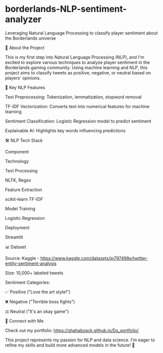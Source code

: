 # borderlands-NLP-sentiment-analyzer
Leveraging Natural Language Processing to classify player sentiment about the Borderlands universe

🚀 About the Project

This is my first step into Natural Language Processing (NLP), and I'm excited to explore various techniques to analyze player sentiment in the Borderlands gaming community. Using machine learning and NLP, this project aims to classify tweets as positive, negative, or neutral based on players' opinions.

🌟 Key NLP Features

Text Preprocessing: Tokenization, lemmatization, stopword removal

TF-IDF Vectorization: Converts text into numerical features for machine learning

Sentiment Classification: Logistic Regression model to predict sentiment

Explainable AI: Highlights key words influencing predictions

🛠️ NLP Tech Stack

Component

Technology

Text Processing

NLTK, Regex

Feature Extraction

scikit-learn TF-IDF

Model Training

Logistic Regression

Deployment

Streamlit

📊 Dataset

Source: Kaggle - https://www.kaggle.com/datasets/jp797498e/twitter-entity-sentiment-analysis

Size: 10,000+ labeled tweets

Sentiment Categories:

✅ Positive ("Love the art style!")

❌ Negative ("Terrible boss fights")

⚖️ Neutral ("It's an okay game")

🔗 Connect with Me

Check out my portfolio: https://shahabzack.github.io/Ds_portfolio/

This project represents my passion for NLP and data science. I'm eager to refine my skills and build more advanced models in the future! 🚀
